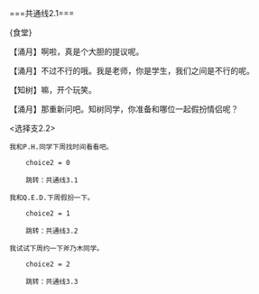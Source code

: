 ===共通线2.1===

{食堂}

【涌月】啊啦，真是个大胆的提议呢。

【涌月】不过不行的哦。我是老师，你是学生，我们之间是不行的呢。

【知树】嘛，开个玩笑。

【涌月】那重新问吧。知树同学，你准备和哪位一起假扮情侣呢？

<选择支2.2>

	我和P.H.同学下周找时间看看吧。

		choice2 = 0

		跳转：共通线3.1

	我和Q.E.D.下周假扮一下。

		choice2 = 1

		跳转：共通线3.2

	我试试下周约一下斧乃木同学。

		choice2 = 2

		跳转：共通线3.3
